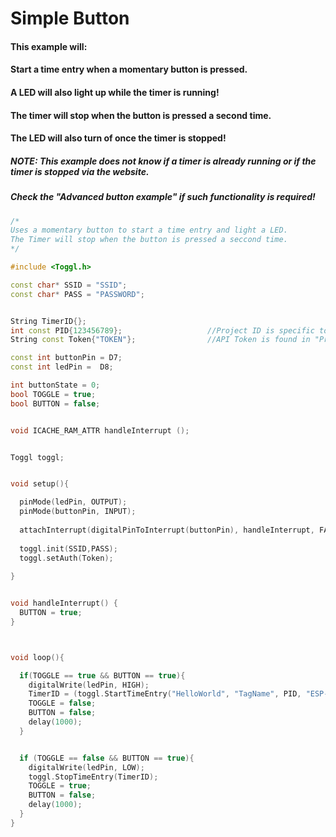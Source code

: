 # Simple Button

#### This example will:

#### Start a time entry when a momentary button is pressed.

#### A LED will also light up while the timer is running! 

#### The timer will stop when the button is pressed a second time.

#### The LED will also turn of once the timer is stopped!



##### NOTE: This example does not know if a timer is already running or if the timer is stopped via the website. 

##### Check the "Advanced button example" if such functionality is required!

```c++
/*
Uses a momentary button to start a time entry and light a LED. 
The Timer will stop when the button is pressed a seccond time.
*/

#include <Toggl.h>

const char* SSID = "SSID";
const char* PASS = "PASSWORD";


String TimerID{};
int const PID{123456789};                   //Project ID is specific to each user project
String const Token{"TOKEN"};                //API Token is found in "Profile Settings" 

const int buttonPin = D7;
const int ledPin =  D8;

int buttonState = 0;
bool TOGGLE = true;
bool BUTTON = false;


void ICACHE_RAM_ATTR handleInterrupt ();


Toggl toggl;


void setup(){

  pinMode(ledPin, OUTPUT);
  pinMode(buttonPin, INPUT);
  
  attachInterrupt(digitalPinToInterrupt(buttonPin), handleInterrupt, FALLING); // Triggers on falling edge, change it to "RISING" depending on your button.
  
  toggl.init(SSID,PASS);
  toggl.setAuth(Token);
    
}


void handleInterrupt() {
  BUTTON = true;
}



void loop(){

  if(TOGGLE == true && BUTTON == true){
    digitalWrite(ledPin, HIGH);
    TimerID = (toggl.StartTimeEntry("HelloWorld", "TagName", PID, "ESP-Button"));
    TOGGLE = false;
    BUTTON = false;
    delay(1000);   
  }


  if (TOGGLE == false && BUTTON == true){
    digitalWrite(ledPin, LOW);
    toggl.StopTimeEntry(TimerID);
    TOGGLE = true;
    BUTTON = false;
    delay(1000);
  }
}

```

